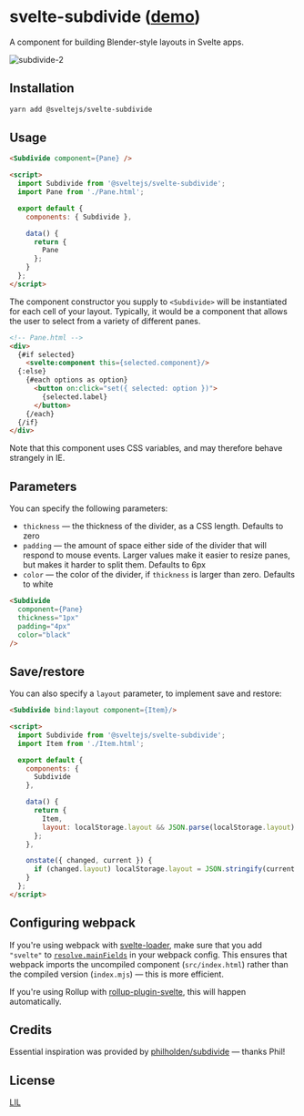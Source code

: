 # svelte-subdivide ([demo](https://svelte.technology/repl?version=2.6.3&gist=972edea66f74521601771be19e192c72))

A component for building Blender-style layouts in Svelte apps.

![subdivide-2](https://user-images.githubusercontent.com/1162160/40279920-696b12e6-5c19-11e8-8861-6bdb071441d5.gif)


## Installation

```bash
yarn add @sveltejs/svelte-subdivide
```


## Usage

```html
<Subdivide component={Pane} />

<script>
  import Subdivide from '@sveltejs/svelte-subdivide';
  import Pane from './Pane.html';

  export default {
    components: { Subdivide },

    data() {
      return {
        Pane
      };
    }
  };
</script>
```

The component constructor you supply to `<Subdivide>` will be instantiated for each cell of your layout. Typically, it would be a component that allows the user to select from a variety of different panes.

```html
<!-- Pane.html -->
<div>
  {#if selected}
    <svelte:component this={selected.component}/>
  {:else}
    {#each options as option}
      <button on:click="set({ selected: option })">
        {selected.label}
      </button>
    {/each}
  {/if}
</div>
```

Note that this component uses CSS variables, and may therefore behave strangely in IE.


## Parameters

You can specify the following parameters:

* `thickness` — the thickness of the divider, as a CSS length. Defaults to zero
* `padding` — the amount of space either side of the divider that will respond to mouse events. Larger values make it easier to resize panes, but makes it harder to split them. Defaults to 6px
* `color` — the color of the divider, if `thickness` is larger than zero. Defaults to white

```html
<Subdivide
  component={Pane}
  thickness="1px"
  padding="4px"
  color="black"
/>
```


## Save/restore

You can also specify a `layout` parameter, to implement save and restore:

```html
<Subdivide bind:layout component={Item}/>

<script>
  import Subdivide from '@sveltejs/svelte-subdivide';
  import Item from './Item.html';

  export default {
    components: {
      Subdivide
    },

    data() {
      return {
        Item,
        layout: localStorage.layout && JSON.parse(localStorage.layout)
      };
    },

    onstate({ changed, current }) {
      if (changed.layout) localStorage.layout = JSON.stringify(current.layout);
    }
  };
</script>
```


## Configuring webpack

If you're using webpack with [svelte-loader](https://github.com/sveltejs/svelte-loader), make sure that you add `"svelte"` to [`resolve.mainFields`](https://webpack.js.org/configuration/resolve/#resolve-mainfields) in your webpack config. This ensures that webpack imports the uncompiled component (`src/index.html`) rather than the compiled version (`index.mjs`) — this is more efficient.

If you're using Rollup with [rollup-plugin-svelte](https://github.com/rollup/rollup-plugin-svelte), this will happen automatically.


## Credits

Essential inspiration was provided by [philholden/subdivide](https://github.com/philholden/subdivide) — thanks Phil!


## License

[LIL](LICENSE)

